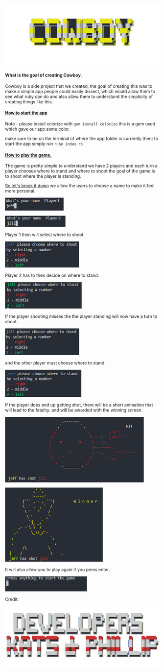 ![Cowboy](https://github.com/Phillip8232/RubyTerminal/blob/master/Pictures/Logo.png)

#### **What is the goal of creating Cowboy.**

Cowboy is a side project that we created, the goal of creating this was to make a simple app people could easily dissect, which would allow them to see what ruby can do and also allow them to understand the simplicity of creating things like this.

#### **<u>How to start the app</u>**

Note - please install colorize with ```gem install colorize``` this is a gem used which gave our app some color.

make sure to be on the terminal of where the app folder is currently then;
to start the app simply run ```ruby index.rb```



#### <u>How to play the game.</u>

The game is pretty simple to understand we have 2 players and each turn a player chooses where to stand and where to shoot the goal of the game is to shoot where the player is standing.

<u>So let's break it down</u>
we allow the users to choose a name to make it feel more personal.

![Player1](https://github.com/Phillip8232/RubyTerminal/blob/master/Pictures/player1.PNG)

![Player2](https://github.com/Phillip8232/RubyTerminal/blob/master/Pictures/player2.PNG)

Player 1 then will select where to shoot.

![player1_shoot](https://github.com/Phillip8232/RubyTerminal/blob/master/Pictures/player1_shoot.PNG)

Player 2 has to then decide on where to stand.

![player2_stand](https://github.com/Phillip8232/RubyTerminal/blob/master/Pictures/player2_stand.PNG)

If the player shooting misses the the player standing will now have a turn to shoot.

![player2_shoot](https://github.com/Phillip8232/RubyTerminal/blob/master/Pictures/player2_shoot.PNG)

and the other player must choose where to stand.

![player1_stand](https://github.com/Phillip8232/RubyTerminal/blob/master/Pictures/player1_stand.PNG)

If the player does end up getting shot, there will be a short animation that will lead to the fatality. and will be awarded with the winning screen.

![fatality](https://github.com/Phillip8232/RubyTerminal/blob/master/Pictures/Killing_screen.PNG)

![winning_screen](https://github.com/Phillip8232/RubyTerminal/blob/master/Pictures/Winning_screen.PNG)

It will also allow you to play again if you press enter.

![let you play again](https://github.com/Phillip8232/RubyTerminal/blob/master/Pictures/Lets_you_play_again.PNG)

Credit:

![credit screen](https://github.com/Phillip8232/RubyTerminal/blob/master/Pictures/Credit.png)



